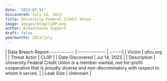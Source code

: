 ```yaml
---
date: '2023-07-14'
discovered: July 14, 2023
title: University Federal Credit Union
image: images/blog/CL0P.png
author: Breachsense Support
draft: false
yearmonths: 2023/july
---
```


| Data Breach Report------------:     |:-------------:    | :-----:|
| Victim      | ufcu.org      | 
| Threat Actor      | CL0P      | 
| Date Discovered      | Jul 14, 2023      | 
| Description      | University Federal Credit Union is a member-owned, not-for-profit cooperative that is proudly diverse and non-discriminatory with respect to whom it serves.      | 
| Leak Size      | Unknown      | 

